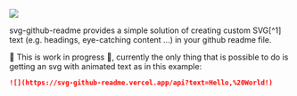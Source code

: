 ![](https://svg-github-readme.vercel.app/api?text=%23svg-github-readme%20📰)

svg-github-readme provides a simple solution of creating custom SVG[^1] text (e.g. headings, eye-catching content ...) in your github readme file.

🚧 This is work in progress 🚧, currently the only thing that is possible to do is getting an svg with animated text as in this example:
```md
![](https://svg-github-readme.vercel.app/api?text=Hello,%20World!)
```
